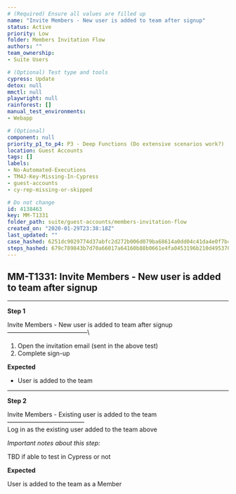 ```yaml
---
# (Required) Ensure all values are filled up
name: "Invite Members - New user is added to team after signup"
status: Active
priority: Low
folder: Members Invitation Flow
authors: ""
team_ownership: 
- Suite Users

# (Optional) Test type and tools
cypress: Update
detox: null
mmctl: null
playwright: null
rainforest: []
manual_test_environments: 
- Webapp

# (Optional)
component: null
priority_p1_to_p4: P3 - Deep Functions (Do extensive scenarios work?)
location: Guest Accounts
tags: []
labels: 
- No-Automated-Executions
- TM4J-Key-Missing-In-Cypress
- guest-accounts
- cy-rep-missing-or-skipped

# Do not change
id: 4138463
key: MM-T1331
folder_path: suite/guest-accounts/members-invitation-flow
created_on: "2020-01-29T23:38:18Z"
last_updated: ""
case_hashed: 6251dc9029774d37abfc2d272b006d079ba68614a0dd04c41da4e0f7b41d134b684498e3651d27b493c6962ea9e09477
steps_hashed: 679c789843b7d70a66017a64160b88b0661e4fa0453196b210d495370f29749ab228d9c5adb127a48766ce01583aec4e
---
```


## MM-T1331: Invite Members - New user is added to team after signup

---

**Step 1**

Invite Members - New user is added to team after signup\
––––––––––––––––––––––––––\\

1. Open the invitation email (sent in the above test)
2. Complete sign-up

**Expected**

- User is added to the team

---

**Step 2**

Invite Members - Existing user is added to the team\
–––––––––––––––––––––––––\
Log in as the existing user added to the team above

_Important notes about this step:_

TBD if able to test in Cypress or not

**Expected**

User is added to the team as a Member
